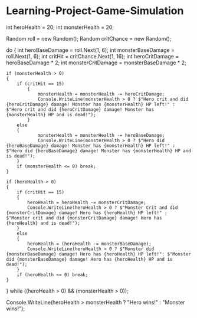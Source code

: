 # Learning-Project-Game-Simulation


int heroHealth = 20;
int monsterHealth = 20;

Random roll = new Random();
Random critChance = new Random();

do
{
    int heroBaseDamage = roll.Next(1, 6);
    int monsterBaseDamage = roll.Next(1, 6);
    int critHit = critChance.Next(1, 16);
    int heroCritDamage = heroBaseDamage * 2;
    int monsterCritDamage = monsterBaseDamage * 2;

    if (monsterHealth > 0)
    {
        if (critHit == 15)
            {
                monsterHealth = monsterHealth -= heroCritDamage;
                Console.WriteLine(monsterHealth > 0 ? $"Hero crit and did {heroCritDamage} damage! Monster has {monsterHealth} HP left!" : $"Hero crit and did {heroCritDamage} damage! Monster has {monsterHealth} HP and is dead!");
            }
        else
        {
                monsterHealth = monsterHealth -= heroBaseDamage;
                Console.WriteLine(monsterHealth > 0 ? $"Hero did {heroBaseDamage} damage! Monster has {monsterHealth} HP left!" : $"Hero did {heroBaseDamage} damage! Monster has {monsterHealth} HP and is dead!");
        }
        if (monsterHealth <= 0) break;
    }

    if (heroHealth > 0)
    {
        if (critHit == 15)
        {
            heroHealth = heroHealth -= monsterCritDamage;
            Console.WriteLine(heroHealth > 0 ? $"Monster Crit and did {monsterCritDamage} damage! Hero has {heroHealth} HP left!" : $"Monster crit and did {monsterCritDamage} damage! Hero has {heroHealth} and is dead!");
        }
        else
        {
            heroHealth = (heroHealth -= monsterBaseDamage);
            Console.WriteLine(heroHealth > 0 ? $"Monster did {monsterBaseDamage} damage! Hero has {heroHealth} HP left!": $"Monster did {monsterBaseDamage} damage! Hero has {heroHealth} HP and is dead!");
        }
        if (heroHealth <= 0) break;
    }

} while ((heroHealth > 0) && (monsterHealth > 0));

Console.WriteLine(heroHealth > monsterHealth ? "Hero wins!" : "Monster wins!");

